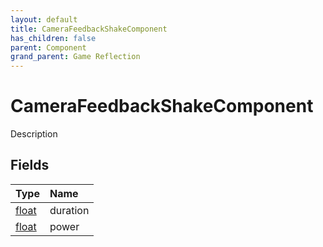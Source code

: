 ```yaml
---
layout: default
title: CameraFeedbackShakeComponent
has_children: false
parent: Component
grand_parent: Game Reflection
---
```

# CameraFeedbackShakeComponent
Description 

## Fields
| Type | Name |
|:-------------|:--------------|
| [float](/game-reflection/components/float.md) | duration |
| [float](/game-reflection/components/float.md) | power |
